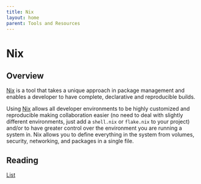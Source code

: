 ```yaml
---
title: Nix
layout: home
parent: Tools and Resources
---
```


# Nix

## Overview

[Nix](https://nixos.org) is a tool that takes a unique approach in package management and enables a developer to have complete, declarative and reproducible builds. 

Using [Nix](Nix%207784f9d6cc4e4d22b641606d10105fc4.md) allows all developer environments to be highly customized and reproducible making collaboration easier (no need to deal with slightly different environments, just add a `shell.nix` or `flake.nix` to your project) and/or to have greater control over the environment you are running a system in. Nix allows you to define everything in the system from volumes, security, networking, and packages in a single file. 

## Reading

[List](Nix%207784f9d6cc4e4d22b641606d10105fc4/List%20545945ba4884468a8d208dcfbb3c9869.md)